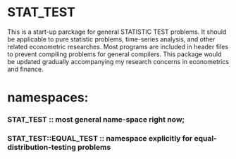 # STAT_TEST

This is a start-up parckage for general STATISTIC TEST problems.
It should be applicable to pure statistic problems, time-series analysis, and other related econometric researches.
Most programs are included in header files to prevent compiling problems for general compilers.
This package would be updated gradually accompanying my research concerns in econometrics and finance.




# namespaces:
### STAT_TEST              :: most general name-space right now;
### STAT_TEST::EQUAL_TEST  :: namespace explicitly for equal-distribution-testing problems
